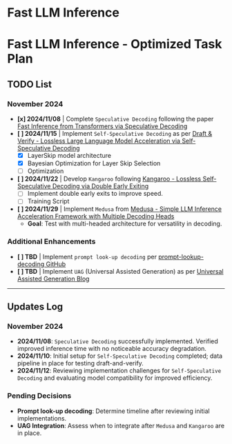 # Fast LLM Inference
# Fast LLM Inference - Optimized Task Plan

## TODO List

### November 2024
- **[x] 2024/11/08** | Complete `Speculative Decoding` following the paper [Fast Inference from Transformers via Speculative Decoding](https://arxiv.org/pdf/2211.17192)
- **[ ] 2024/11/15** | Implement `Self-Speculative Decoding` as per [Draft & Verify - Lossless Large Language Model Acceleration via Self-Speculative Decoding](https://arxiv.org/pdf/2309.08168)
  - [x] LayerSkip model architecture
  - [x] Bayesian Optimization for Layer Skip Selection
  - [ ] Optimization
- **[ ] 2024/11/22** | Develop `Kangaroo` following [Kangaroo - Lossless Self-Speculative Decoding via Double Early Exiting](https://arxiv.org/pdf/2404.18911)
  - [ ] Implement double early exits to improve speed.
  - [ ] Training Script
- **[ ] 2024/11/29** | Implement `Medusa` from [Medusa - Simple LLM Inference Acceleration Framework with Multiple Decoding Heads](https://arxiv.org/pdf/2401.10774)
  - **Goal**: Test with multi-headed architecture for versatility in decoding.

### Additional Enhancements
- **[ ] TBD** | Implement `prompt look-up decoding` per [prompt-lookup-decoding GitHub](https://github.com/apoorvumang/prompt-lookup-decoding)
- **[ ] TBD** | Implement `UAG` (Universal Assisted Generation) as per [Universal Assisted Generation Blog](https://huggingface.co/blog/universal_assisted_generation)

---

## Updates Log
### November 2024
- **2024/11/08**: `Speculative Decoding` successfully implemented. Verified improved inference time with no noticeable accuracy degradation.
- **2024/11/10**: Initial setup for `Self-Speculative Decoding` completed; data pipeline in place for testing draft-and-verify.
- **2024/11/12**: Reviewing implementation challenges for `Self-Speculative Decoding` and evaluating model compatibility for improved efficiency.

### Pending Decisions
- **Prompt look-up decoding**: Determine timeline after reviewing initial implementations.
- **UAG Integration**: Assess when to integrate after `Medusa` and `Kangaroo` are in place.
